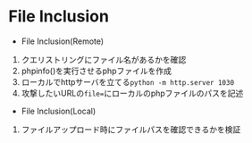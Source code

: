 # File Inclusion

* File Inclusion(Remote)

1. クエリストリングにファイル名があるかを確認
2. phpinfo()を実行させるphpファイルを作成
3. ローカルでhttpサーバを立てる`python -m http.server 1030`
4. 攻撃したいURLの`file=`にローカルのphpファイルのパスを記述

* File Inclusion(Local)
  
1. ファイルアップロード時にファイルパスを確認できるかを検証
